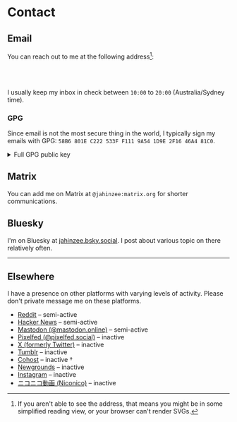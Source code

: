 # Contact

## Email

You can reach out to me at the following address[^1]:

<div style="min-height: 2.25rem;">
<object data="/email.svg"
        type="image/svg+xml"
        style="display: block;
               height: 2.25rem;
               margin: auto;">
</object></div>

I usually keep my inbox in check between `10:00` to `20:00` (Australia/Sydney
time).

### GPG

Since email is not the most secure thing in the world, I typically sign my
emails with GPG: `58B6 801E C222 533F F111 9A54 1D9E 2F16 46A4 81C0`.

<details>
<summary>Full GPG public key</summary>

```gpg
-----BEGIN PGP PUBLIC KEY BLOCK-----

xjMEZ1zWsRYJKwYBBAHaRw8BAQdAtL6GIpuXz0YfQjiqGpoGN+oYeqDZtYBx
D2BsyNEHpSnNJ2phaGluemVlQHByb3Rvbi5tZSA8amFoaW56ZWVAcHJvdG9u
Lm1lPsLAEQQTFgoAgwWCZ1zWsQMLCQcJkHartHiPNCmRRRQAAAAAABwAIHNh
bHRAbm90YXRpb25zLm9wZW5wZ3Bqcy5vcmeE+BgavtE1wTwQqd/7mKhr0rji
DhJhYiKJhnUuiIEYSQMVCggEFgACAQIZAQKbAwIeARYhBJmNVh2CXjzXRUX2
7HartHiPNCmRAACPlAEAvAnW6M0gFurWm0NofoTw9fMjGCGC8uh63KKxZ9D8
MP0A/iAeiaOOTPDr3H9xX4PfSys4ZS3Rh5jYUGA+d71cyNgGzjgEZ1zWsRIK
KwYBBAGXVQEFAQEHQBv3pHwZh2D9/YgVHg83gxDqLygrqOvYBKd7QSSxZY4Q
AwEIB8K+BBgWCgBwBYJnXNaxCZB2q7R4jzQpkUUUAAAAAAAcACBzYWx0QG5v
dGF0aW9ucy5vcGVucGdwanMub3Jn8A3CY3mwLJgkwLoYr5R6cap/gEZ4BUxe
mwFyoTsYgloCmwwWIQSZjVYdgl4810VF9ux2q7R4jzQpkQAAMagA/0AN8HF2
3fQcyyHSggVWXEqlzJobcuxntr53BoTSSBR1AP9GXQ3bMcPQcQdJNsW7MgOm
dGgnj6Rh0svC8LPfD68GCg==
=YOVh
-----END PGP PUBLIC KEY BLOCK-----
```

</details>

## Matrix

You can add me on Matrix at `@jahinzee:matrix.org` for shorter communications.

## Bluesky

I'm on Bluesky at [jahinzee.bsky.social](https://bsky.app/profile/jahinzee.bsky.social).
I post about various topic on there relatively often.

---

## Elsewhere

I have a presence on other platforms with varying levels of activity. Please
don't private message me on these platforms.

- [Reddit](https://reddit.com/u/jahinzee) – semi-active
- [Hacker News](https://news.ycombinator.com/user?id=jahinzee) – semi-active
- [Mastodon (@mastodon.online)](https://mastodon.online/@jahinzee) – semi-active
- [Pixelfed (@pixelfed.social)](https://pixelfed.social/@jahinzee) – inactive
- [X (formerly Twitter)](https://x.com/jahinzee) – inactive
- [Tumblr](https://jahinzee.tumblr.com) – inactive
- [Cohost](https://cohost.org/jahinzee) – inactive <span class="hovertext" title="rip eggbug">†</span>
- [Newgrounds](https://jahinzee.newgrounds.com/) – inactive
- [Instagram](https://www.instagram.com/jahinzee) – inactive
- [ニコニコ動画 (Niconico)](https://www.nicovideo.jp/user/118790455) – inactive

[^1]: If you aren't able to see the address, that means you might be in some
      simplified reading view, or your browser can't render SVGs.
